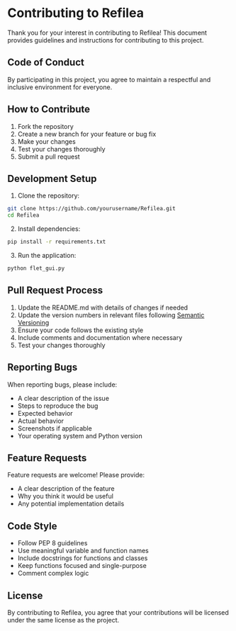 # Contributing to Refilea

Thank you for your interest in contributing to Refilea! This document provides guidelines and instructions for contributing to this project.

## Code of Conduct

By participating in this project, you agree to maintain a respectful and inclusive environment for everyone.

## How to Contribute

1. Fork the repository
2. Create a new branch for your feature or bug fix
3. Make your changes
4. Test your changes thoroughly
5. Submit a pull request

## Development Setup

1. Clone the repository:
```bash
git clone https://github.com/yourusername/Refilea.git
cd Refilea
```

2. Install dependencies:
```bash
pip install -r requirements.txt
```

3. Run the application:
```bash
python flet_gui.py
```

## Pull Request Process

1. Update the README.md with details of changes if needed
2. Update the version numbers in relevant files following [Semantic Versioning](https://semver.org/)
3. Ensure your code follows the existing style
4. Include comments and documentation where necessary
5. Test your changes thoroughly

## Reporting Bugs

When reporting bugs, please include:

- A clear description of the issue
- Steps to reproduce the bug
- Expected behavior
- Actual behavior
- Screenshots if applicable
- Your operating system and Python version

## Feature Requests

Feature requests are welcome! Please provide:

- A clear description of the feature
- Why you think it would be useful
- Any potential implementation details

## Code Style

- Follow PEP 8 guidelines
- Use meaningful variable and function names
- Include docstrings for functions and classes
- Keep functions focused and single-purpose
- Comment complex logic

## License

By contributing to Refilea, you agree that your contributions will be licensed under the same license as the project. 